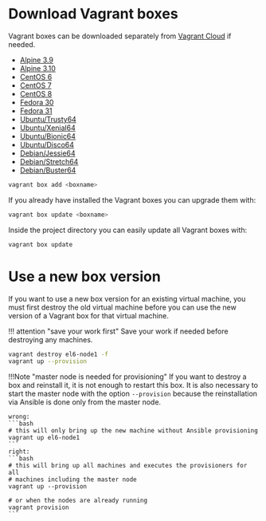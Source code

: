 # Download Vagrant boxes

Vagrant boxes can be downloaded separately from
[Vagrant Cloud](https://app.vagrantup.com/) if needed.

- [Alpine 3.9](https://app.vagrantup.com/generic/boxes/alpine39 "Alpine 3.9")
- [Alpine 3.10](https://app.vagrantup.com/generic/boxes/alpine310 "Alpine 3.10")
- [CentOS 6](https://app.vagrantup.com/centos/boxes/6 "CentOS 6")
- [CentOS 7](https://app.vagrantup.com/centos/boxes/7 "CentOS 7")
- [CentOS 8](https://app.vagrantup.com/generic/boxes/centos8 "CentOS 8")
- [Fedora 30](https://app.vagrantup.com/generic/boxes/fedora30 "Fedora 30")
- [Fedora 31](https://app.vagrantup.com/generic/boxes/fedora31 "Fedora 31")
- [Ubuntu/Trusty64](https://app.vagrantup.com/ubuntu/boxes/trusty64 "Ubuntu 14.04 LTS (Trusty Tahr)")
- [Ubuntu/Xenial64](https://app.vagrantup.com/generic/boxes/ubuntu1604 "Ubuntu 16.04 (Xenial Xerus)")
- [Ubuntu/Bionic64](https://app.vagrantup.com/generic/boxes/ubuntu1804 "Ubuntu 18.04 (Bionic Beaver)")
- [Ubuntu/Disco64](https://app.vagrantup.com/generic/boxes/ubuntu1904 "Ubuntu 19.04 (Disco Dingo)")
- [Debian/Jessie64](https://app.vagrantup.com/debian/boxes/jessie64 "Debian 8 (Jessie)")
- [Debian/Stretch64](https://app.vagrantup.com/debian/boxes/stretch64 "Debian 9 (Stretch)")
- [Debian/Buster64](https://app.vagrantup.com/debian/boxes/buster64 "Debian 10 (Buster)")

```bash
vagrant box add <boxname>
```

If you already have installed the Vagrant boxes you can upgrade them with:

```bash
vagrant box update <boxname>
```

Inside the project directory you can easily update all Vagrant boxes with:
```bash
vagrant box update
```

# Use a new box version

If you want to use a new box version for an existing virtual machine, you must
first destroy the old virtual machine before you can use the new version of a
Vagrant box for that virtual machine.

!!! attention "save your work first"
    Save your work if needed before destroying any machines.


```bash
vagrant destroy el6-node1 -f
vagrant up --provision
```

!!!Note "master node is needed for provisioning"
    If you want to destroy a box and reinstall it, it is not enough to restart
    this box. It is also necessary to start the master node with the option
    `--provision` because the reinstallation via Ansible is done only from
    the master node.

    wrong:
    ```bash
    # this will only bring up the new machine without Ansible provisioning
    vagrant up el6-node1
    ```
    right:
    ```bash
    # this will bring up all machines and executes the provisioners for all
    # machines including the master node
    vagrant up --provision
    
    # or when the nodes are already running
    vagrant provision
    ```

